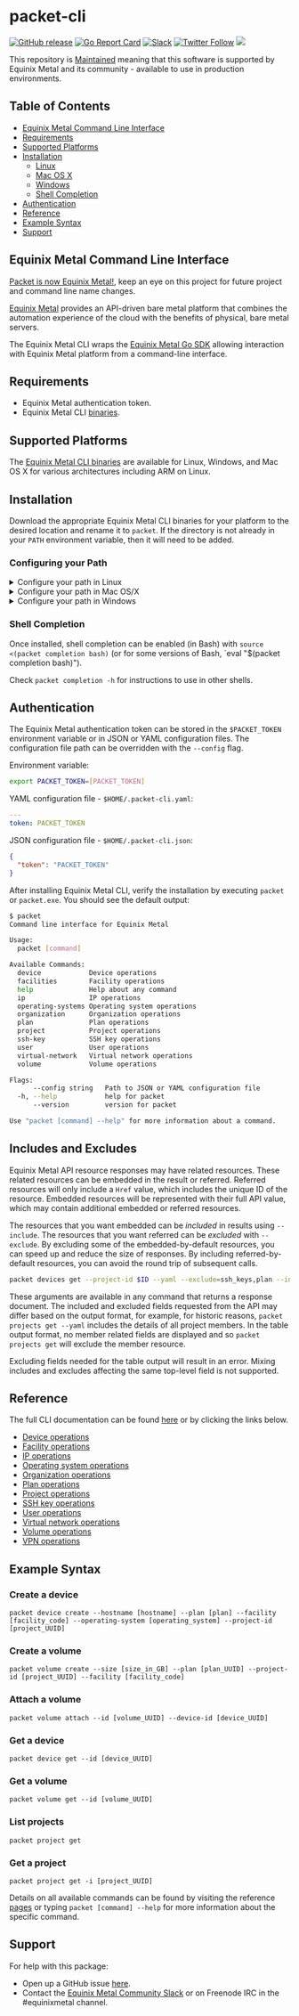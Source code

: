 # packet-cli

[![GitHub release](https://img.shields.io/github/release/packethost/packet-cli/all.svg?style=flat-square)](https://github.com/packethost/packet-cli/releases)
[![Go Report Card](https://goreportcard.com/badge/github.com/packethost/packet-cli)](https://goreportcard.com/report/github.com/packethost/packet-cli)
[![Slack](https://slack.equinixmetal.com/badge.svg)](https://slack.equinixmetal.com)
[![Twitter Follow](https://img.shields.io/twitter/follow/packethost.svg?style=social&label=Follow)](https://twitter.com/intent/follow?screen_name=equinixmetal)
![](https://img.shields.io/badge/Stability-Maintained-green.svg)

This repository is [Maintained](https://github.com/packethost/standards/blob/master/maintained-statement.md) meaning that this software is supported by Equinix Metal and its community - available to use in production environments.

## Table of Contents

* [Equinix Metal Command Line Interface](#packet-command-line-interface)
* [Requirements](#requirements)
* [Supported Platforms](#supported-platforms)
* [Installation](#installation)
  * [Linux](#linux)
  * [Mac OS X](#mac-os-x)
  * [Windows](#windows)
  * [Shell Completion](#shell-completion)
* [Authentication](#authentication)
* [Reference](#reference)
* [Example Syntax](#example-syntax)
* [Support](#support)

## Equinix Metal Command Line Interface

[Packet is now Equinix Metal!](https://blog.equinix.com/blog/2020/10/06/equinix-metal-metal-and-more/), keep an eye on this project for future project and command line name changes.

[Equinix Metal](https://metal.equinix.com/) provides an API-driven bare metal platform that combines the automation experience of the cloud with the benefits of physical, bare metal servers.

The Equinix Metal CLI wraps the [Equinix Metal Go SDK](https://github.com/packethost/packngo) allowing interaction with Equinix Metal platform from a command-line interface.

## Requirements

* Equinix Metal authentication token.
* Equinix Metal CLI [binaries](https://github.com/packethost/packet-cli/releases).

## Supported Platforms

The [Equinix Metal CLI binaries](https://github.com/packethost/packet-cli/releases) are available for Linux, Windows, and Mac OS X for various architectures including ARM on Linux.

## Installation

Download the appropriate Equinix Metal CLI binaries for your platform to the desired location and rename it to `packet`. If the directory is not already in your `PATH` environment variable, then it will need to be added.

### Configuring your Path

<details>
  <summary>Configure your path in Linux</summary>

## Linux

If you plan to run the Equinix Metal CLI in a shell on Linux and placed the binary in /home/YOUR-USER-NAME/packet-cli/, then type the following into your terminal:

```
export PATH=$PATH:/home/$USER/packet-cli
```

You can view the current value of $PATH by running:

```
echo $PATH
```
</details>

<details>
  <summary>Configure your path in Mac OS/X</summary>

### Mac OS X

If you plan to run the Equinix Metal CLI in a shell on a Mac, download the `darwin` binary and placed the it in /Users/YOUR-USER-NAME/packet-cli/, then type the following into your terminal.

```
export PATH=$PATH:/Users/$USER/packet-cli
```

You can view the current value of $PATH by running:

```
echo $PATH
```

When running the downloaded binary on a Mac, you may be prompted with the following message:

> "packet" cannot be opened because the developer cannot be verified

The binary can be trusted by enabling "App Store and identified developers" in "System Preferences -> Security & Privacy -> General".  Any blocked apps will appear in the bottom of this window, where they can be authorized.

</details>

<details>
  <summary>Configure your path in Windows</summary>

### Windows

If you plan to run the Equinix Metal CLI in PowerShell on Windows and placed the binary in c:\packet-cli, then type the following into PowerShell:

```
$env:Path += ";c:\packet-cli"
```

The path can be viewed by running:


```
echo $env:Path
```
</details>

### Shell Completion

Once installed, shell completion can be enabled (in Bash) with `source <(packet completion bash)` (or for some versions of Bash, `eval "$(packet completion bash)").

Check `packet completion -h` for instructions to use in other shells.

## Authentication

The Equinix Metal authentication token can be stored in the `$PACKET_TOKEN` environment variable or in JSON or YAML configuration files. The configuration file path can be overridden with the `--config` flag.

Environment variable:

```bash
export PACKET_TOKEN=[PACKET_TOKEN]
```

YAML configuration file - `$HOME/.packet-cli.yaml`:

```yaml
---
token: PACKET_TOKEN

```

JSON configuration file - `$HOME/.packet-cli.json`:

```json
{
  "token": "PACKET_TOKEN"
}
```

After installing Equinix Metal CLI, verify the installation by executing `packet` or `packet.exe`. You should see the default output:


```bash
$ packet
Command line interface for Equinix Metal

Usage:
  packet [command]

Available Commands:
  device            Device operations
  facilities        Facility operations
  help              Help about any command
  ip                IP operations
  operating-systems Operating system operations
  organization      Organization operations
  plan              Plan operations
  project           Project operations
  ssh-key           SSH key operations
  user              User operations
  virtual-network   Virtual network operations
  volume            Volume operations

Flags:
      --config string   Path to JSON or YAML configuration file
  -h, --help            help for packet
      --version         version for packet

Use "packet [command] --help" for more information about a command.
```

## Includes and Excludes

Equinix Metal API resource responses may have related resources. These related
resources can be embedded in the result or referred. Referred resources will
only include a `Href` value, which includes the unique ID of the resource.
Embedded resources will be represented with their full API value, which may
contain additional embedded or referred resources.

The resources that you want embedded can be _included_ in results using
`--include`.  The resources that you want referred can be _excluded_ with
`--exclude`.  By excluding some of the embedded-by-default resources, you can
speed up and reduce the size of responses.  By including referred-by-default
resources, you can avoid the round trip of subsequent calls.

```sh
packet devices get --project-id $ID --yaml --exclude=ssh_keys,plan --include=project
```

These arguments are available in any command that returns a response document.
The included and excluded fields requested from the API may differ based on the
output format, for example, for historic reasons, `packet projects get --yaml`
includes the details of all project members. In the table output format, no
member related fields are displayed and so `packet projects get` will exclude
the member resource.

Excluding fields needed for the table output will result in an error. Mixing
includes and excludes affecting the same top-level field is not supported.

## Reference

The full CLI documentation can be found [here](docs/packet.md) or by clicking the links below.

* [Device operations](docs/packet_device.md)
* [Facility operations](docs/packet_facilities.md)
* [IP operations](docs/packet_ip.md)
* [Operating system operations](docs/packet_operating-systems.md)
* [Organization operations](docs/packet_organization.md)
* [Plan operations](docs/packet_plan.md)
* [Project operations](docs/packet_project.md)
* [SSH key operations](docs/packet_ssh-key.md)
* [User operations](docs/packet_user.md)
* [Virtual network operations](docs/packet_virtual-network.md)
* [Volume operations](docs/packet_volume.md)
* [VPN operations](docs/packet_vpn.md)

## Example Syntax

### Create a device

```
packet device create --hostname [hostname] --plan [plan] --facility [facility_code] --operating-system [operating_system] --project-id [project_UUID]
```

### Create a volume

```
packet volume create --size [size_in_GB] --plan [plan_UUID] --project-id [project_UUID] --facility [facility_code]
```

### Attach a volume

```
packet volume attach --id [volume_UUID] --device-id [device_UUID]
```

### Get a device

```
packet device get --id [device_UUID]
```

### Get a volume

```
packet volume get --id [volume_UUID]
```

### List projects

```
packet project get
```

### Get a project

```
packet project get -i [project_UUID]
```

Details on all available commands can be found by visiting the reference [pages](docs/packet.md) or typing `packet [command] --help` for more information about the specific command.

## Support

For help with this package:

* Open up a GitHub issue [here](https://github.com/packethost/packet-cli/issues).
* Contact the [Equinix Metal Community Slack](http://slack.equinixmetal.net) or on Freenode IRC in the #equinixmetal channel.

